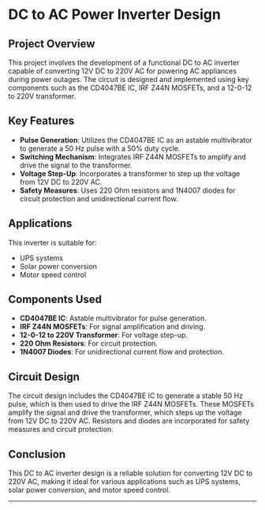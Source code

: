 # DC to AC Power Inverter Design

## Project Overview
This project involves the development of a functional DC to AC inverter capable of converting 12V DC to 220V AC for powering AC appliances during power outages. The circuit is designed and implemented using key components such as the CD4047BE IC, IRF Z44N MOSFETs, and a 12-0-12 to 220V transformer.

## Key Features
- **Pulse Generation**: Utilizes the CD4047BE IC as an astable multivibrator to generate a 50 Hz pulse with a 50% duty cycle.
- **Switching Mechanism**: Integrates IRF Z44N MOSFETs to amplify and drive the signal to the transformer.
- **Voltage Step-Up**: Incorporates a transformer to step up the voltage from 12V DC to 220V AC.
- **Safety Measures**: Uses 220 Ohm resistors and 1N4007 diodes for circuit protection and unidirectional current flow.

## Applications
This inverter is suitable for:
- UPS systems
- Solar power conversion
- Motor speed control

## Components Used
- **CD4047BE IC**: Astable multivibrator for pulse generation.
- **IRF Z44N MOSFETs**: For signal amplification and driving.
- **12-0-12 to 220V Transformer**: For voltage step-up.
- **220 Ohm Resistors**: For circuit protection.
- **1N4007 Diodes**: For unidirectional current flow and protection.

## Circuit Design
The circuit design includes the CD4047BE IC to generate a stable 50 Hz pulse, which is then used to drive the IRF Z44N MOSFETs. These MOSFETs amplify the signal and drive the transformer, which steps up the voltage from 12V DC to 220V AC. Resistors and diodes are incorporated for safety measures and circuit protection.

## Conclusion
This DC to AC inverter design is a reliable solution for converting 12V DC to 220V AC, making it ideal for various applications such as UPS systems, solar power conversion, and motor speed control.

----------
